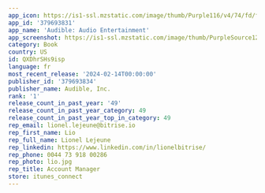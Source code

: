 ```yaml
---
app_icon: https://is1-ssl.mzstatic.com/image/thumb/Purple116/v4/74/fd/f5/74fdf541-7a3f-80ff-217a-1ba2a34dda8d/AppIcon-0-1x_U007emarketing-0-0-0-7-0-0-85-220-0.png/1024x1024bb.png
app_id: '379693831'
app_name: 'Audible: Audio Entertainment'
app_screenshot: https://is1-ssl.mzstatic.com/image/thumb/PurpleSource126/v4/8a/87/92/8a879246-55fe-fa80-ce66-919a534bcec9/56fe0c34-425b-43c8-bd58-ce28b16664e0_iPhone__U00286.5-inch_U0029_-_01.png/1284x2778bb.png
category: Book
country: US
id: QXDhrSHs9isp
language: fr
most_recent_release: '2024-02-14T00:00:00'
publisher_id: '379693834'
publisher_name: Audible, Inc.
rank: '1'
release_count_in_past_year: '49'
release_count_in_past_year_category: 49
release_count_in_past_year_top_in_category: 49
rep_email: lionel.lejeune@bitrise.io
rep_first_name: Lio
rep_full_name: Lionel Lejeune
rep_linkedin: https://www.linkedin.com/in/lionelbitrise/
rep_phone: 0044 73 918 00286
rep_photo: lio.jpg
rep_title: Account Manager
store: itunes_connect
---
```

